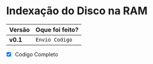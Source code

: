 # Indexação do Disco na RAM

|         Versão       |Oque foi feito?                                                  |
|----------------|-------------------------------|
|**v0.1**|`Envio Codigo`            |

 - [X] Codigo Completo 
